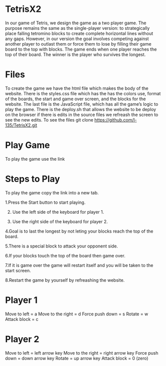 # TetrisX2
In our game of Tetris, we design the game as a two player game. The purpose remains the same as the single-player version: to strategically place falling tetromino blocks to create complete horizontal lines without any gaps. However, in our version the goal involves competing against another player to outlast them or force them to lose by filling their game board to the top with blocks. The game ends when one player reaches the top of their board. The winner is the player who survives the longest.
# Files
To create the game we have the html file which makes the body of the website. There is the styles.css file which has the has the colors use, format of the boards, the start and game over screen, and the blocks for the website. The last file is the JavaScript file, which has all the game’s logic to play the game. 
There is the deploy.sh that allows the website to be deploy on the browser if there is edits in the source files we refreash the screen to see the new edits.
To see the files
git clone https://github.com/l-135/TetrisX2.git
# Play Game
To play the game use the link 
# Steps to Play
To play the game copy the link into a new tab.

1.Press the Start button to start playing.

2. Use the left side of the keyboard for player 1. 

3. Use the right side of the keyboard for player 2.

4.Goal is to last the longest by not leting your blocks reach the top of the board.

5.There is a special block to attack your opponent side. 

6.If your blocks touch the top of the board then game over.

7.If it is game over the game will restart itself and you will be taken to the start screen.

8.Restart the game by yourself by refreashing the website.
# Player 1
Move to left = a
Move to the right = d
Force push down = s
Rotate = w
Attack block = c
# Player 2
Move to left = left arrow key
Move to the right = right arrow key
Force push down = down arrow key
Rotate = up arrow key
Attack block = 0 (zero)
